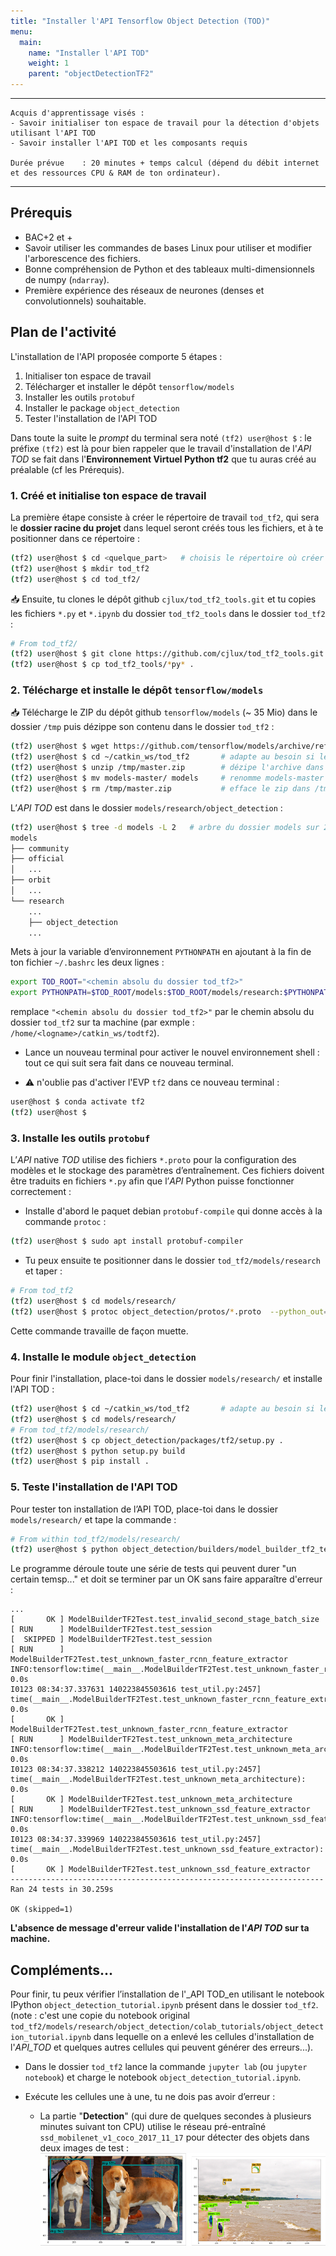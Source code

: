 ```yaml
---
title: "Installer l'API Tensorflow Object Detection (TOD)"
menu:
  main:
    name: "Installer l'API TOD"
    weight: 1
    parent: "objectDetectionTF2"
---
```

---
    Acquis d'apprentissage visés :
    - Savoir initialiser ton espace de travail pour la détection d'objets utilisant l'API TOD
    - Savoir installer l'API TOD et les composants requis

    Durée prévue    : 20 minutes + temps calcul (dépend du débit internet et des ressources CPU & RAM de ton ordinateur).
---

## Prérequis

* BAC+2 et +
* Savoir utiliser les commandes de bases Linux pour utiliser et modifier l'arborescence des fichiers.
* Bonne compréhension de Python et des tableaux multi-dimensionnels de numpy (`ndarray`).
* Première expérience des réseaux de neurones (denses et convolutionnels) souhaitable.

## Plan de l'activité 

L'installation de l'API proposée comporte 5 étapes :
1. Initialiser ton espace de travail
2. Télécharger et installer le dépôt `tensorflow/models`
3. Installer les outils `protobuf`
4. Installer le package `object_detection` 
5. Tester l'installation de l'API TOD

Dans toute la suite le _prompt_ du terminal sera noté `(tf2) user@host $` : le préfixe `(tf2)` est là pour bien rappeler que le travail d'installation de l'_API TOD_ se fait dans l'__Environnement Virtuel Python tf2__ que tu auras créé au préalable (cf les Prérequis).


### 1. Créé et initialise ton espace de travail

La première étape consiste à créer le répertoire de travail `tod_tf2`, qui sera le  __dossier racine du projet__ dans lequel seront créés tous les fichiers, et à te positionner dans ce répertoire :
```bash
(tf2) user@host $ cd <quelque_part>   # choisis le répertoire où créer `tod_tf2`, par exemple "cd ~/catkins_ws"
(tf2) user@host $ mkdir tod_tf2
(tf2) user@host $ cd tod_tf2/
```
📥 Ensuite, tu clones le dépôt github `cjlux/tod_tf2_tools.git` et tu copies les fichiers `*.py` et `*.ipynb` du dossier `tod_tf2_tools` dans le dossier `tod_tf2` : 
```bash
# From tod_tf2/
(tf2) user@host $ git clone https://github.com/cjlux/tod_tf2_tools.git
(tf2) user@host $ cp tod_tf2_tools/*py* .
```

### 2. Télécharge et installe le dépôt `tensorflow/models`

📥 Télécharge le ZIP du dépôt github `tensorflow/models` (~ 35 Mio) dans le dossier `/tmp` puis dézippe son contenu dans le dossier `tod_tf2` :
```bash
(tf2) user@host $ wget https://github.com/tensorflow/models/archive/refs/heads/master.zip -P /tmp
(tf2) user@host $ cd ~/catkin_ws/tod_tf2       # adapte au besoin si le chemin d'accès à tod_tf2 est différent
(tf2) user@host $ unzip /tmp/master.zip        # dézipe l'archive dans le dossier tod_tf2
(tf2) user@host $ mv models-master/ models     # renomme models-master en models
(tf2) user@host $ rm /tmp/master.zip           # efface le zip dans /tmp qui ne sert plus
```

L’_API TOD_ est dans le dossier `models/research/object_detection` :
```bash	
(tf2) user@host $ tree -d models -L 2   # arbre du dossier models sur 2 niveaux
models
├── community
├── official
│   ...
├── orbit
│   ...
└── research
    ...    
    ├── object_detection
    ...
```	

Mets à jour la variable d’environnement `PYTHONPATH` en ajoutant à la fin de ton fichier `~/.bashrc` les deux lignes :
```bash
export TOD_ROOT="<chemin absolu du dossier tod_tf2>"
export PYTHONPATH=$TOD_ROOT/models:$TOD_ROOT/models/research:$PYTHONPATH
```
remplace `"<chemin absolu du dossier tod_tf2>"` par le chemin absolu du dossier `tod_tf2` 
sur ta machine (par exmple : `/home/<logname>/catkin_ws/todtf2`).

* Lance un nouveau terminal pour activer le nouvel environnement shell : tout ce qui suit sera fait dans ce nouveau terminal.

* ⚠️ n'oublie pas d'activer l'EVP `tf2` dans ce nouveau terminal :
```bash
user@host $ conda activate tf2
(tf2) user@host $
 ```

### 3. Installe les outils `protobuf`

L’_API_ native _TOD_ utilise des fichiers `*.proto` pour la configuration des modèles et le stockage des paramètres d’entraînement. 
Ces fichiers doivent être traduits en fichiers `*.py` afin que l’_API_ Python puisse fonctionner correctement : 

* Installe d'abord le paquet debian `protobuf-compile` qui donne accès à la commande `protoc` :
```bash
(tf2) user@host $ sudo apt install protobuf-compiler
```
* Tu peux ensuite te positionner dans le dossier `tod_tf2/models/research` et taper :
```bash
# From tod_tf2
(tf2) user@host $ cd models/research/
(tf2) user@host $ protoc object_detection/protos/*.proto  --python_out=.
```
Cette commande travaille de façon muette.

### 4. Installe le module `object_detection` 

Pour finir l'installation, place-toi dans le dossier  `models/research/` et installe l'API TOD :
```bash
(tf2) user@host $ cd ~/catkin_ws/tod_tf2       # adapte au besoin si le chemin d'accès à tod_tf2 est différent
(tf2) user@host $ cd models/research/
# From tod_tf2/models/research/
(tf2) user@host $ cp object_detection/packages/tf2/setup.py .
(tf2) user@host $ python setup.py build
(tf2) user@host $ pip install .
```

### 5. Teste l'installation de l'API TOD

Pour tester ton installation de l’API TOD, place-toi dans le dossier `models/research/` et tape la commande :
```bash	
# From within tod_tf2/models/research/
(tf2) user@host $ python object_detection/builders/model_builder_tf2_test.py
```
Le programme déroule toute une série de tests qui peuvent durer "un certain temsp..." et doit se terminer par un OK sans faire apparaître d'erreur :

	...
    [       OK ] ModelBuilderTF2Test.test_invalid_second_stage_batch_size
    [ RUN      ] ModelBuilderTF2Test.test_session
    [  SKIPPED ] ModelBuilderTF2Test.test_session
    [ RUN      ] ModelBuilderTF2Test.test_unknown_faster_rcnn_feature_extractor
    INFO:tensorflow:time(__main__.ModelBuilderTF2Test.test_unknown_faster_rcnn_feature_extractor): 0.0s
    I0123 08:34:37.337631 140223845503616 test_util.py:2457] time(__main__.ModelBuilderTF2Test.test_unknown_faster_rcnn_feature_extractor): 0.0s
    [       OK ] ModelBuilderTF2Test.test_unknown_faster_rcnn_feature_extractor
    [ RUN      ] ModelBuilderTF2Test.test_unknown_meta_architecture
    INFO:tensorflow:time(__main__.ModelBuilderTF2Test.test_unknown_meta_architecture): 0.0s
    I0123 08:34:37.338212 140223845503616 test_util.py:2457] time(__main__.ModelBuilderTF2Test.test_unknown_meta_architecture): 0.0s
    [       OK ] ModelBuilderTF2Test.test_unknown_meta_architecture
    [ RUN      ] ModelBuilderTF2Test.test_unknown_ssd_feature_extractor
    INFO:tensorflow:time(__main__.ModelBuilderTF2Test.test_unknown_ssd_feature_extractor): 0.0s
    I0123 08:34:37.339969 140223845503616 test_util.py:2457] time(__main__.ModelBuilderTF2Test.test_unknown_ssd_feature_extractor): 0.0s
    [       OK ] ModelBuilderTF2Test.test_unknown_ssd_feature_extractor
    ----------------------------------------------------------------------
    Ran 24 tests in 30.259s

    OK (skipped=1)

__L'absence de message d'erreur valide l'installation de l'_API TOD_ sur ta machine.__

## Compléments...

Pour finir, tu peux vérifier l’installation de l'_API TOD_en utilisant le notebook IPython `object_detection_tutorial.ipynb` présent dans le dossier `tod_tf2`.<br>
(note : c'est une copie du notebook original `tod_tf2/models/research/object_detection/colab_tutorials/object_detection_tutorial.ipynb` dans lequelle on a enlevé les cellules d'installation de l'_API_TOD_ et quelques autres cellules qui peuvent générer des erreurs...).

* Dans le dossier `tod_tf2` lance la commande `jupyter lab` (ou `jupyter notebook`) et charge le notebook `object_detection_tutorial.ipynb`.
* Exécute les cellules une à une, tu ne dois pas avoir d’erreur :

	* La partie "__Detection__" (qui dure de quelques secondes à plusieurs minutes suivant ton CPU) utilise le réseau pré-entraîné `ssd_mobilenet_v1_coco_2017_11_17` pour détecter des objets dans deux images de test :<br>
![notebook_test_TOD_image1et2.png](img/notebook_test_TOD_image1et2.png)



